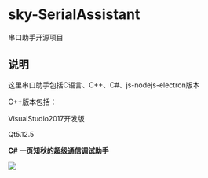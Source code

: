 # sky-SerialAssistant
串口助手开源项目

## 说明

这里串口助手包括C语言、C++、C#、js-nodejs-electron版本

C++版本包括：

VisualStudio2017开发版

Qt5.12.5



**C# 一页知秋的超级通信调试助手**

![](E:\RecentGitWorkSpace\sky-SerialAssistant\img\yyzqSerial.png)

